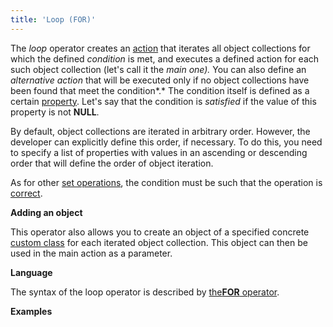 ```yaml
---
title: 'Loop (FOR)'
---
```


The *loop* operator creates an [action](Actions.md) that iterates all object collections for which the defined *condition* is met, and executes a defined action for each such object collection (let's call it the *main one).* You can also define an *alternative action* that will be executed only if no object collections have been found that meet the condition*.* The condition itself is defined as a certain [property](Properties.md). Let's say that the condition is *satisfied* if the value of this property is not **NULL**. 

By default, object collections are iterated in arbitrary order. However, the developer can explicitly define this order, if necessary. To do this, you need to specify a list of properties with values in an ascending or descending order that will define the order of object iteration.

As for other [set operations](Set_operations.md), the condition must be such that the operation is [correct](Set-operations_4391029.html#Setoperations-correct).

**Adding an object**

This operator also allows you to create an object of a specified concrete [custom class](User_classes.md) for each iterated object collection. This object can then be used in the main action as a parameter.

**Language**

The syntax of the loop operator is described by [the**FOR** operator](FOR_operator.md).

**Examples**

